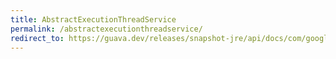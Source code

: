 ```yaml
---
title: AbstractExecutionThreadService
permalink: /abstractexecutionthreadservice/
redirect_to: https://guava.dev/releases/snapshot-jre/api/docs/com/google/common/util/concurrent/AbstractExecutionThreadService.html
---
```


